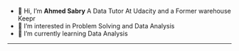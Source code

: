 - 👋 Hi, I’m **Ahmed Sabry**  A Data Tutor At Udacity and a Former warehouse Keepr
- 👀 I’m interested in Problem Solving and Data Analysis
- 🌱 I’m currently learning Data Analysis

-----


<!---
SABRIOUS/SABRIOUS is a ✨ special ✨ repository because its `README.md` (this file) appears on your GitHub profile.
You can click the Preview link to take a look at your changes.
--->

